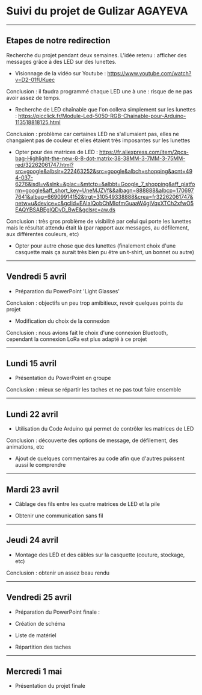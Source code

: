 # Suivi du projet de Gulizar AGAYEVA

----------------------------------------------------

  ## Etapes de notre redirection  
  
Recherche du projet pendant deux semaines. L'idée retenu : afficher des messages grâce à des LED sur des lunettes.

+ Visionnage de la vidéo sur Youtube : https://www.youtube.com/watch?v=D2-01fUKuec
 
Conclusion : il faudra programmé chaque LED une à une : risque de ne pas avoir assez de temps.

+ Recherche de LED chaînable que l'on collera simplement sur les lunettes : https://picclick.fr/Module-Led-5050-RGB-Chainable-pour-Arduino-113518818125.html

Conclusion : problème car certaines LED ne s'allumaient pas, elles ne changaient pas de couleur et elles étaient très imposantes sur les lunettes

+ Opter pour des matrices de LED : https://fr.aliexpress.com/item/2pcs-bag-Highlight-the-new-8-8-dot-matrix-38-38MM-3-7MM-3-75MM-red/32262061747.html?src=google&albslr=222463252&src=google&albch=shopping&acnt=494-037-6276&isdl=y&slnk=&plac=&mtctp=&albbt=Google_7_shopping&aff_platform=google&aff_short_key=UneMJZVf&&albagn=888888&albcp=1706977641&albag=66909914152&trgt=310549338888&crea=fr32262061747&netw=u&device=c&gclid=EAIaIQobChMIofmGuaaW4gIVqxXTCh2xfwO5EAQYBSABEgIQDvD_BwE&gclsrc=aw.ds

Conclusion : très gros problème de visibilité par celui qui porte les lunettes mais le résultat attendu était là (par rapport aux messages, au défilement, aux différentes couleurs, etc)

+ Opter pour autre chose que des lunettes (finalement choix d'une casquette mais ça aurait très bien pu être un t-shirt, un bonnet ou autre)

----------------------------------------------------

## Vendredi 5 avril

+ Préparation du PowerPoint 'Light Glasses' 

Conclusion : objectifs un peu trop amibitieux, revoir quelques points du projet

+ Modification du choix de la connexion 

Conclusion : nous avions fait le choix d'une connexion Bluetooth, cependant la connexion LoRa est plus adapté à ce projet 

---------------------------------------------------
## Lundi 15 avril

+ Présentation du PowerPoint en groupe 

Conclusion : mieux se répartir les taches et ne pas tout faire ensemble

---------------------------------------------------
## Lundi 22 avril

+ Utilisation du Code Arduino qui permet de contrôler les matrices de LED

Conclusion : découverte des options de message, de défilement, des animations, etc

+ Ajout de quelques commentaires au code afin que d'autres puissent aussi le comprendre 

----------------------------------------------------
## Mardi 23 avril 

+ Câblage des fils entre les quatre matrices de LED et la pile

+ Obtenir une communication sans fil

------------------------------------------------------
## Jeudi 24 avril

+ Montage des LED et des câbles sur la casquette (couture, stockage, etc)

Conclusion : obtenir un assez beau rendu

---------------------------------------------------
## Vendredi 25 avril 

+ Préparation du PowerPoint finale :

* Création de schéma

* Liste de matériel

* Répartition des taches

----------------------------------------------------
## Mercredi 1 mai

+ Présentation du projet finale 

